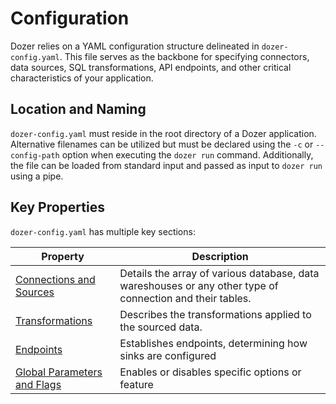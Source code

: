 # Configuration
Dozer relies on a YAML configuration structure delineated in `dozer-config.yaml`. This file serves as the backbone for specifying connectors, data sources, SQL transformations, API endpoints, and other critical characteristics of your application.

## Location and Naming
`dozer-config.yaml` must reside in the root directory of a Dozer application. Alternative filenames can be utilized but must be declared using the `-c` or `--config-path` option when executing the `dozer run` command. Additionally, the file can be loaded from standard input and passed as input to `dozer run` using a pipe.


## Key Properties
`dozer-config.yaml` has multiple key sections:

| Property    | Description                                                                                                     |
|-------------|-----------------------------------------------------------------------------------------------------------------|
| [Connections and Sources](configuration/data-sources) | Details the array of various database, data wareshouses or any other type of connection and their tables.  |
| [Transformations](configuration/transformations)       | Describes the transformations applied to the sourced data.                                                   |
| [Endpoints](configuration/endpoints) | Establishes endpoints, determining how sinks are configured                          |
| [Global Parameters and Flags](configuration/flags) | Enables or disables specific options or feature                                  |




